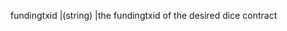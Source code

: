 fundingtxid                                  |(string)                     |the fundingtxid of the desired dice contract
